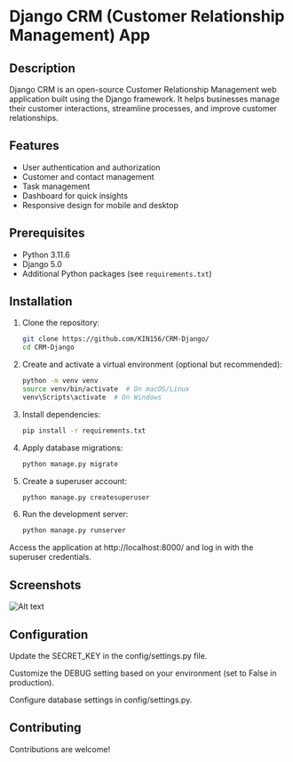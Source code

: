 # Django CRM (Customer Relationship Management) App

## Description

Django CRM is an open-source Customer Relationship Management web application built using the Django framework. It helps businesses manage their customer interactions, streamline processes, and improve customer relationships.

## Features

- User authentication and authorization
- Customer and contact management
- Task management
- Dashboard for quick insights
- Responsive design for mobile and desktop

## Prerequisites

- Python 3.11.6
- Django 5.0
- Additional Python packages (see `requirements.txt`)

## Installation

1. Clone the repository:

   ```bash
   git clone https://github.com/KIN156/CRM-Django/
   cd CRM-Django
2. Create and activate a virtual environment (optional but recommended):
   ```bash
   python -m venv venv
   source venv/bin/activate  # On macOS/Linux
   venv\Scripts\activate  # On Windows

3. Install dependencies:
   ```bash
   pip install -r requirements.txt

5. Apply database migrations:
   ```bash
   python manage.py migrate

7. Create a superuser account:
   ```bash
   python manage.py createsuperuser

9. Run the development server:
    ```bash
   python manage.py runserver


Access the application at http://localhost:8000/ and log in with the superuser credentials.


## Screenshots

![Alt text](./Screenshots/dashboard.png)



## Configuration
Update the SECRET_KEY in the config/settings.py file.

Customize the DEBUG setting based on your environment (set to False in production).

Configure database settings in config/settings.py.

## Contributing

Contributions are welcome!
